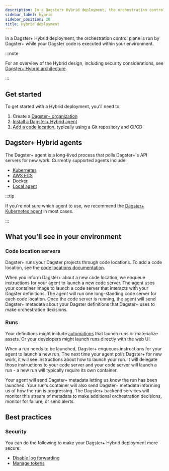 ```yaml
---
description: In a Dagster+ Hybrid deployment, the orchestration control plane is run by Dagster+ while your Dagster code is executed within your environment.
sidebar_label: Hybrid
sidebar_position: 20
title: Hybrid deployment
---
```


In a Dagster+ Hybrid deployment, the orchestration control plane is run by Dagster+ while your Dagster code is executed within your environment.

:::note

For an overview of the Hybrid design, including security considerations, see [Dagster+ Hybrid architecture](/dagster-plus/deployment/deployment-types/hybrid/architecture).

:::

## Get started

To get started with a Hybrid deployment, you'll need to:

1. Create a [Dagster+ organization](https://dagster.cloud/signup)
2. [Install a Dagster+ Hybrid agent](#dagster-hybrid-agents)
3. [Add a code location](/dagster-plus/deployment/code-locations/), typically using a Git repository and CI/CD

## Dagster+ Hybrid agents

The Dagster+ agent is a long-lived process that polls Dagster+'s API servers for new work. Currently supported agents include:

- [Kubernetes](/dagster-plus/deployment/deployment-types/hybrid/kubernetes)
- [AWS ECS](/dagster-plus/deployment/deployment-types/hybrid/amazon-ecs/new-vpc)
- [Docker](/dagster-plus/deployment/deployment-types/hybrid/docker)
- [Local agent](/dagster-plus/deployment/deployment-types/hybrid/local)

:::tip

If you're not sure which agent to use, we recommend the [Dagster+ Kubernetes agent](/dagster-plus/deployment/deployment-types/hybrid/kubernetes/) in most cases.

:::

## What you'll see in your environment

### Code location servers

Dagster+ runs your Dagster projects through code locations. To add a code location, see the [code locations documentation](/dagster-plus/deployment/code-locations/).

When you inform Dagster+ about a new code location, we enqueue instructions for your agent to launch a new code server. The agent uses your container image to launch a code server that interacts with your Dagster definitions. The agent will run one long-standing code server for each code location. Once the code server is running, the agent will send Dagster+ metadata about your Dagster definitions that Dagster+ uses to make orchestration decisions.

### Runs

Your definitions might include [automations](/guides/automate/) that launch runs or materialize assets. Or your developers might launch runs directly with the web UI.

When a run needs to be launched, Dagster+ enqueues instructions for your agent to launch a new run. The next time your agent polls Dagster+ for new work, it will see instructions about how to launch your run. It will delegate those instructions to your code server and your code server will launch a run - a new run will typically require its own container.

Your agent will send Dagster+ metadata letting us know the run has been launched. Your run's container will also send Dagster+ metadata informing us of how the run is progressing. The Dagster+ backend services will monitor this stream of metadata to make additional orchestration decisions, monitor for failure, or send alerts.

## Best practices

### Security

You can do the following to make your Dagster+ Hybrid deployment more secure:

- [Disable log forwarding](/dagster-plus/deployment/management/settings/customizing-agent-settings#disabling-compute-logs)
- [Manage tokens](/dagster-plus/deployment/management/tokens/agent-tokens)
